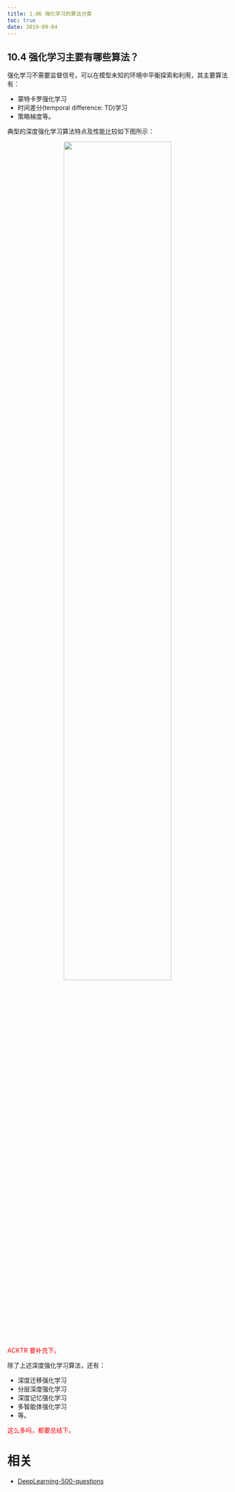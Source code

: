 ```yaml
---
title: 1.06 强化学习的算法分类
toc: true
date: 2019-09-04
---
```


## 10.4 强化学习主要有哪些算法？

强化学习不需要监督信号，可以在模型未知的环境中平衡探索和利用，其主要算法有：

- 蒙特卡罗强化学习
- 时间差分(temporal difference: TD)学习
- 策略梯度等。

典型的深度强化学习算法特点及性能比较如下图所示：

<p align="center">
    <img width="70%" height="70%" src="http://images.iterate.site/blog/image/20190722/IeMWaasPqXNI.png?imageslim">
</p>

<span style="color:red;">ACKTR 要补充下。</span>


除了上述深度强化学习算法，还有：

- 深度迁移强化学习
- 分层深度强化学习
- 深度记忆强化学习
- 多智能体强化学习
- 等。

<span style="color:red;">这么多吗，都要总结下。</span>





# 相关

- [DeepLearning-500-questions](https://github.com/scutan90/DeepLearning-500-questions)
